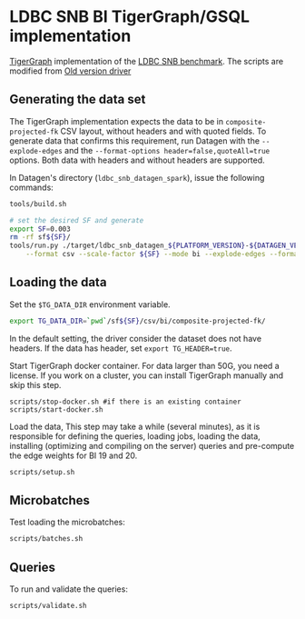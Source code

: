 # LDBC SNB BI TigerGraph/GSQL implementation

[TigerGraph](https://www.tigergraph.com) implementation of the [LDBC SNB benchmark](https://github.com/ldbc/ldbc_snb_docs). The scripts are modified from [Old version driver](https://github.com/tigergraph/ecosys/tree/ldbc/ldbc_benchmark/tigergraph/queries_v3)

## Generating the data set

The TigerGraph implementation expects the data to be in `composite-projected-fk` CSV layout, without headers and with quoted fields.
To generate data that confirms this requirement, run Datagen with the `--explode-edges` and the `--format-options header=false,quoteAll=true` options. Both data with headers and without headers are supported. 

In Datagen's directory (`ldbc_snb_datagen_spark`), issue the following commands:

```bash
tools/build.sh

# set the desired SF and generate
export SF=0.003
rm -rf sf${SF}/
tools/run.py ./target/ldbc_snb_datagen_${PLATFORM_VERSION}-${DATAGEN_VERSION}.jar -- \
    --format csv --scale-factor ${SF} --mode bi --explode-edges --format-options header=false,quoteAll=true --output-dir sf${SF}
```

## Loading the data

Set the `$TG_DATA_DIR` environment variable.
```bash
export TG_DATA_DIR=`pwd`/sf${SF}/csv/bi/composite-projected-fk/
```

In the default setting, the driver consider the dataset does not have headers. If the data has header, set `export TG_HEADER=true`.

Start TigerGraph docker container. For data larger than 50G, you need a license. If you work on a cluster, you can install TigerGraph manually and skip this step.
```
scripts/stop-docker.sh #if there is an existing container
scripts/start-docker.sh
```

Load the data, This step may take a while (several minutes), as it is responsible for defining the queries, loading jobs, loading the data, installing (optimizing and compiling on the server) queries and pre-compute the edge weights for BI 19 and 20.

```bash
scripts/setup.sh
```

## Microbatches

Test loading the microbatches:
```bash
scripts/batches.sh
```

## Queries

To run and validate the queries:

```bash
scripts/validate.sh
```